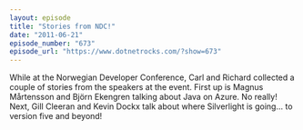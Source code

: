 ```yaml
---
layout: episode
title: "Stories from NDC!"
date: "2011-06-21"
episode_number: "673"
episode_url: "https://www.dotnetrocks.com/?show=673"
---
```


While at the Norwegian Developer Conference, Carl and Richard collected a couple of stories from the speakers at the event. First up is Magnus Mårtensson and Björn Ekengren talking about Java on Azure. No really! Next, Gill Cleeran and Kevin Dockx talk about where Silverlight is going... to version five and beyond!
